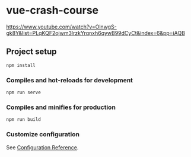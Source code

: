 # vue-crash-course

https://www.youtube.com/watch?v=OlnwgS-gk8Y&list=PLqKQF2ojwm3lrzkYrqnxh6qywB99dCyCt&index=6&pp=iAQB

## Project setup
```
npm install
```

### Compiles and hot-reloads for development
```
npm run serve
```

### Compiles and minifies for production
```
npm run build
```

### Customize configuration
See [Configuration Reference](https://cli.vuejs.org/config/).
